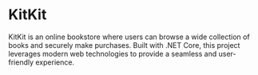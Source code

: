 # KitKit
 KitKit is an online bookstore where users can browse a wide collection of books and securely make purchases. Built with .NET Core, this project leverages modern web technologies to provide a seamless and user-friendly experience.
